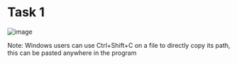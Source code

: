 # Task 1
![image](https://github.com/user-attachments/assets/f8ce2836-bf85-4797-aaf3-d8f209d5e7e5)

Note: Windows users can use Ctrl+Shift+C on a file to directly copy its path, this can be pasted anywhere in the program
